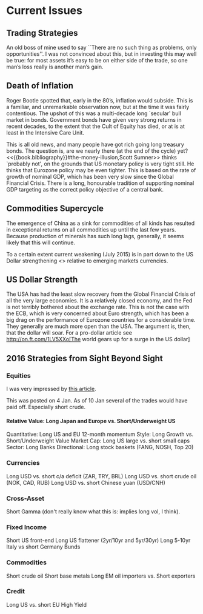 # Current Issues


## Trading Strategies
An old boss of mine used to say ``There are no such thing as problems,
only opportunities''. I was not convinced about this, but in investing
this may well be true: for most assets it’s easy to be on either side of
the trade, so one man’s loss really is another man’s gain.

## Death of Inflation
Roger Bootle spotted that, early in the 80’s, inflation would subside.
This is a familiar, and unremarkable observation now, but at the time it
was fairly contentious. The upshot of this was a multi-decade long
`secular' bull market in bonds. Government bonds have given very strong
returns in recent decades, to the extent that the Cult of Equity has
died, or at is at least in the Intensive Care Unit.

This is all old news, and many people have got rich going long treasury bonds. 
The question is, are we nearly there (at the end of the cycle) yet? <<{{book.bibliography}}#the-money-illusion,Scott Sumner>> thinks
`probably not', on the grounds that US monetary policy is very tight still. He thinks that Eurozone policy may be even tighter. 
This is based on the rate of growth of nominal GDP, which has been very slow since the Global Financial Crisis. 
There is a long, honourable tradition of supporting nominal GDP targeting as the correct policy objective of a central bank.

## Commodities Supercycle
The emergence of China as a sink for commodities of all kinds has resulted
in exceptional returns on all commodities up until the last few years. Because
production of minerals has such long lags, generally, it seems likely that this
will continue. 

To a certain extent current weakening (July 2015) is in part down to the US Dollar strengthening <<dollar-strength>> 
relative to emerging markets currencies.

## US Dollar Strength

The USA has had the least slow recovery from the Global Financial Crisis of all the very large economies.
It is a relatively closed economy, and the Fed is not terribly bothered about the exchange rate.
This is not the case with the ECB, which is very concerned about Euro strength, which has been a big drag on the performance of Eurozone countries for a considerable time. They generally are much more open than the USA.
The argument is, then, that the dollar will soar.  For a pro-dollar article see http://on.ft.com/1LV5XXo[The world gears up for a surge in the US dollar]

## 2016 Strategies from Sight Beyond Sight


### Equities  

I was very impressed by 
[this article](https://www.interactivebrokers.com/en/index.php?f#5599&vid#8264). 

This was posted on 4 Jan. As of 10 Jan several of the trades would have paid off. Especially short crude.

#### Relative Value: Long Japan and Europe vs. Short/Underweight US
Quantitative: Long US and EU 12-month momentum
Style:  Long Growth vs. Short/Underweight Value
Market Cap: Long US large vs. short small caps
Sector: Long Banks
Directional: Long stock baskets (FANG, NOSH, Top 20)

### Currencies  

Long USD vs. short c/a deficit (ZAR, TRY, BRL)
Long USD vs. short crude oil (NOK, CAD, RUB)
Long USD vs. short Chinese yuan (USD/CNH)

### Cross-Asset
Short Gamma (don't really know what this is: implies long vol, I think).

### Fixed Income
Short US front-end
Long US flattener (2yr/10yr and 5yr/30yr)
Long 5-10yr Italy vs short Germany Bunds

### Commodities
Short crude oil
Short base metals
Long EM oil importers vs. Short exporters

### Credit
Long US vs. short EU High Yield

